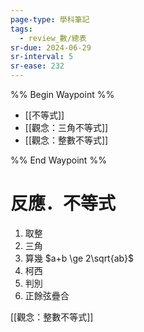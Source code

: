 ```yaml
---
page-type: 學科筆記
tags:
  - review_數/總表
sr-due: 2024-06-29
sr-interval: 5
sr-ease: 232
---
```

%% Begin Waypoint %%
- [[不等式]]
- [[觀念：三角不等式]]
- [[觀念：整數不等式]]

%% End Waypoint %%
# 反應．不等式
1. 取整
2. 三角
3. 算幾 $a+b \ge 2\sqrt{ab}$
4. 柯西
5. 判別 
6. 正餘弦疊合

[[觀念：整數不等式]]